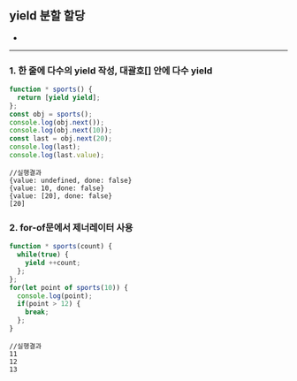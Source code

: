 ## yield 분할 할당
- 

---

### 1. 한 줄에 다수의 yield 작성, 대괄호[] 안에 다수 yield

```js
function * sports() {
  return [yield yield];
};
const obj = sports();
console.log(obj.next());
console.log(obj.next(10));
const last = obj.next(20);
console.log(last);
console.log(last.value);
```

```
//실행결과
{value: undefined, done: false}
{value: 10, done: false}
{value: [20], done: false}
[20]
```

### 2. for-of문에서 제너레이터 사용

```js
function * sports(count) {
  while(true) {
    yield ++count;
  };
};
for(let point of sports(10)) {
  console.log(point);
  if(point > 12) {
    break;
  };
}
```

```
//실행결과
11
12
13
```
